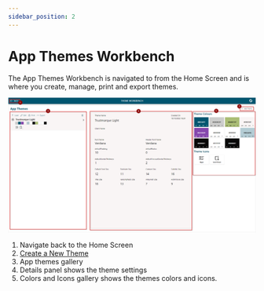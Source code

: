 ```yaml
---
sidebar_position: 2
---
```


# App Themes Workbench

The App Themes Workbench is navigated to from the Home Screen and is where you create, manage, print and export themes.

![App Themes Workbench](../icons/assets/AppTheme-WorkBench.png)

1. Navigate back to the Home Screen
2. [Create a New Theme](./create-new-theme.md)
3. App themes gallery
4. Details panel shows the theme settings
5. Colors and Icons gallery shows the themes colors and icons.